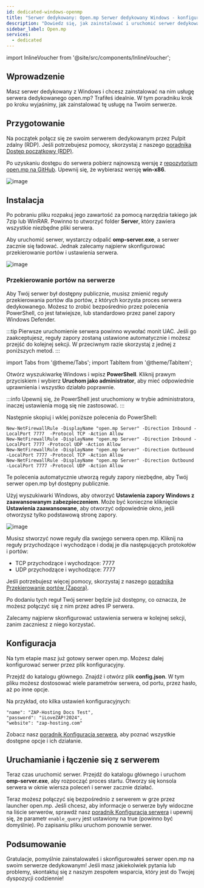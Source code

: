 ```yaml
---
id: dedicated-windows-openmp
title: "Serwer dedykowany: Open.mp Serwer dedykowany Windows - konfiguracja"
description: "Dowiedz się, jak zainstalować i uruchomić serwer dedykowany open.mp na Windows, aby cieszyć się płynną rozgrywką multiplayer → Sprawdź teraz"
sidebar_label: Open.mp
services:
  - dedicated
---
```


import InlineVoucher from '@site/src/components/InlineVoucher';

## Wprowadzenie

Masz serwer dedykowany z Windows i chcesz zainstalować na nim usługę serwera dedykowanego open.mp? Trafiłeś idealnie. W tym poradniku krok po kroku wyjaśnimy, jak zainstalować tę usługę na Twoim serwerze.

<InlineVoucher />

## Przygotowanie

Na początek połącz się ze swoim serwerem dedykowanym przez Pulpit zdalny (RDP). Jeśli potrzebujesz pomocy, skorzystaj z naszego [poradnika Dostęp początkowy (RDP)](vserver-windows-userdp.md).

Po uzyskaniu dostępu do serwera pobierz najnowszą wersję z [repozytorium open.mp na GitHub](https://github.com/openmultiplayer/open.mp/releases). Upewnij się, że wybierasz wersję **win-x86**.

![image](https://screensaver01.zap-hosting.com/index.php/s/sCGpA3dwHngbNCy/preview)

## Instalacja

Po pobraniu pliku rozpakuj jego zawartość za pomocą narzędzia takiego jak 7zip lub WinRAR. Powinno to utworzyć folder **Server**, który zawiera wszystkie niezbędne pliki serwera.

Aby uruchomić serwer, wystarczy odpalić **omp-server.exe**, a serwer zacznie się ładować. Jednak zalecamy najpierw skonfigurować przekierowanie portów i ustawienia serwera.

![image](https://screensaver01.zap-hosting.com/index.php/s/xeqZjg8RMCnRcZf/preview)

### Przekierowanie portów na serwerze

Aby Twój serwer był dostępny publicznie, musisz zmienić reguły przekierowania portów dla portów, z których korzysta proces serwera dedykowanego. Możesz to zrobić bezpośrednio przez polecenia PowerShell, co jest łatwiejsze, lub standardowo przez panel zapory Windows Defender.

:::tip
Pierwsze uruchomienie serwera powinno wywołać monit UAC. Jeśli go zaakceptujesz, reguły zapory zostaną ustawione automatycznie i możesz przejść do kolejnej sekcji. W przeciwnym razie skorzystaj z jednej z poniższych metod.
:::

import Tabs from '@theme/Tabs';
import TabItem from '@theme/TabItem';

<Tabs>
<TabItem value="powershell" label="Przez PowerShell" default>

Otwórz wyszukiwarkę Windows i wpisz **PowerShell**. Kliknij prawym przyciskiem i wybierz **Uruchom jako administrator**, aby mieć odpowiednie uprawnienia i wszystko działało poprawnie.

:::info
Upewnij się, że PowerShell jest uruchomiony w trybie administratora, inaczej ustawienia mogą się nie zastosować.
:::

Następnie skopiuj i wklej poniższe polecenia do PowerShell:
```
New-NetFirewallRule -DisplayName "open.mp Server" -Direction Inbound -LocalPort 7777  -Protocol TCP -Action Allow
New-NetFirewallRule -DisplayName "open.mp Server" -Direction Inbound -LocalPort 7777 -Protocol UDP -Action Allow
New-NetFirewallRule -DisplayName "open.mp Server" -Direction Outbound -LocalPort 7777 -Protocol TCP -Action Allow
New-NetFirewallRule -DisplayName "open.mp Server" -Direction Outbound -LocalPort 7777 -Protocol UDP -Action Allow
```

Te polecenia automatycznie utworzą reguły zapory niezbędne, aby Twój serwer open.mp był dostępny publicznie.

</TabItem>

<TabItem value="windefender" label="Przez Windows Defender">

Użyj wyszukiwarki Windows, aby otworzyć **Ustawienia zapory Windows z zaawansowanym zabezpieczeniem**. Może być konieczne kliknięcie **Ustawienia zaawansowane**, aby otworzyć odpowiednie okno, jeśli otworzysz tylko podstawową stronę zapory.

![image](https://github.com/zaphosting/docs/assets/42719082/5fb9f943-7e51-4d8f-9df4-2f5ff60857d3)

Musisz stworzyć nowe reguły dla swojego serwera open.mp. Kliknij na reguły przychodzące i wychodzące i dodaj je dla następujących protokołów i portów:
- TCP przychodzące i wychodzące: 7777
- UDP przychodzące i wychodzące: 7777

Jeśli potrzebujesz więcej pomocy, skorzystaj z naszego [poradnika Przekierowanie portów (Zapora)](vserver-windows-port.md).

</TabItem>
</Tabs>

Po dodaniu tych reguł Twój serwer będzie już dostępny, co oznacza, że możesz połączyć się z nim przez adres IP serwera.

Zalecamy najpierw skonfigurować ustawienia serwera w kolejnej sekcji, zanim zaczniesz z niego korzystać.

## Konfiguracja

Na tym etapie masz już gotowy serwer open.mp. Możesz dalej konfigurować serwer przez plik konfiguracyjny.

Przejdź do katalogu głównego. Znajdź i otwórz plik **config.json**. W tym pliku możesz dostosować wiele parametrów serwera, od portu, przez hasło, aż po inne opcje.

Na przykład, oto kilka ustawień konfiguracyjnych:
```
"name": "ZAP-Hosting Docs Test",
"password": "iLoveZAP!2024",
"website": "zap-hosting.com"
```

Zobacz nasz [poradnik Konfiguracja serwera](openmp-configuration.md), aby poznać wszystkie dostępne opcje i ich działanie.

## Uruchamianie i łączenie się z serwerem

Teraz czas uruchomić serwer. Przejdź do katalogu głównego i uruchom **omp-server.exe**, aby rozpocząć proces startu. Otworzy się konsola serwera w oknie wiersza poleceń i serwer zacznie działać.

Teraz możesz połączyć się bezpośrednio z serwerem w grze przez launcher open.mp. Jeśli chcesz, aby informacje o serwerze były widoczne na liście serwerów, sprawdź nasz [poradnik Konfiguracja serwera](openmp-configuration.md) i upewnij się, że parametr `enable_query` jest ustawiony na true (powinno być domyślnie). Po zapisaniu pliku uruchom ponownie serwer.

## Podsumowanie

Gratulacje, pomyślnie zainstalowałeś i skonfigurowałeś serwer open.mp na swoim serwerze dedykowanym! Jeśli masz jakiekolwiek pytania lub problemy, skontaktuj się z naszym zespołem wsparcia, który jest do Twojej dyspozycji codziennie!

<InlineVoucher />